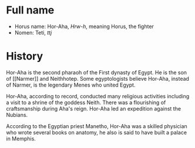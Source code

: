 # Full name
* Horus name: Hor-Aha, *Hrw-h*, meaning Horus, the fighter
* Nomen: Teti, *ttj*
# History
Hor-Aha is the second pharaoh of the First dynasty of Egypt. He is the son of [[Narmer]] and Neithhotep. Some egyptologists believe Hor-Aha, instead of Narmer, is the legendary Menes who united Egypt.

Hor-Aha, according to record, conducted many religious activities including a visit to a shrine of the goddess Neith. There was a flourishing of craftsmanship during Aha's reign. Hor-Aha led an expedition against the Nubians.

According to the Egyptian priest Manetho, Hor-Aha was a skilled physician who wrote several books on anatomy, he also is said to have built a palace in Memphis.